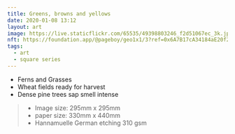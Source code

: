```yaml
---
title: Greens, browns and yellows
date: 2020-01-08 13:12
layout: art
image: https://live.staticflickr.com/65535/49398803246_f2d51067ec_3k.jpg
nft: https://foundation.app/@pageboy/geo1x1/3?ref=0x6A7B17cA34184aE20f2679F06a4Bb0c592e83cAD
tags:
  - art
  - square series
---
```


- Ferns and Grasses
- Wheat fields ready for harvest
- Dense pine trees sap smell intense


> - Image size: 295mm x 295mm
> - paper size: 330mm x 440mm
> - Hannamuelle German etching 310 gsm 